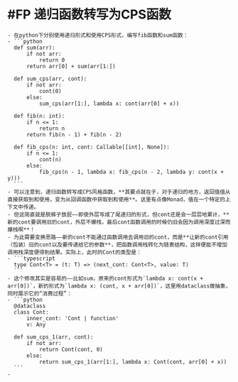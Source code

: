 # #FP 递归函数转写为CPS函数
	- 在python下分别使用递归形式和使用CPS形式，编写fib函数和sum函数：
	- ```python
	  def sum(arr):
	      if not arr:
	          return 0
	      return arr[0] + sum(arr[1:])
	  
	  def sum_cps(arr, cont):
	      if not arr:
	          cont(0)
	      else:
	          sum_cps(arr[1:], lambda x: cont(arr[0] + x))
	          
	  def fib(n: int):
	      if n <= 1:
	          return n
	      return fib(n - 1) + fib(n - 2)
	  
	  def fib_cps(n: int, cont: Callable[[int], None]):
	      if n <= 1:
	          cont(n)
	      else:
	          fib_cps(n - 1, lambda x: fib_cps(n - 2, lambda y: cont(x + y)))
	  ```
	- 可以注意到，递归函数转写成CPS风格函数，**其要点就在于，对于递归的地方，返回值值从直接获取到和使用，变为从回调函数中获取到和使用**。这里有点像Monad，值在一个特定的上下文中传递。
	- 但这简直就是脱裤子放屁——即使外层写成了尾递归的形式，但cont还是会一层层地累计，**新的cont要调用旧的cont，外层不爆栈，最后cont函数调用的时候仍旧会因为调用深度过深而爆栈啊**！
	- 为此需要变换思路——新的cont不能通过函数调用去调用旧的cont，而是**让新的cont引用（包装）旧的cont以及要传递给它的参数**，把函数调用栈转化为链表结构，这样便能不增加调用栈深度便得到结果。实际上，此时的Cont的类型是：
	- ```typescript
	  type Cont<T> = (t: T) => (next_cont: Cont<T>, value: T)
	  ```
	- 这个修改其实是容易的——比如sum，原来的cont形式为`lambda x: cont(x + arr[0])`，新的形式为`lambda x: (cont, x + arr[0])`，这里用dataclass做抽象，同时展示它的“消费过程”：
	- ```python
	  @dataclass
	  class Cont:
	      inner_cont: 'Cont | function'
	      v: Any
	  
	  def sum_cps_1(arr, cont):
	      if not arr:
	          return Cont(cont, 0)
	      else:
	          return sum_cps_1(arr[1:], lambda x: Cont(cont, arr[0] + x))
	  ```
	-